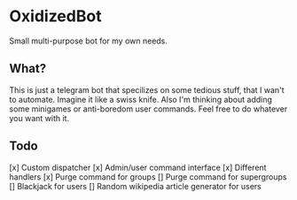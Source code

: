 # OxidizedBot
Small multi-purpose bot for my own needs.

## What?
This is just a telegram bot that specilizes on some tedious stuff, that I wan't to automate. 
Imagine it like a swiss knife. Also I'm thinking about adding some minigames or anti-boredom user commands.
Feel free to do whatever you want with it. 

## Todo
[x] Custom dispatcher
[x] Admin/user command interface
[x] Different handlers
[x] Purge command for groups
[] Purge command for supergroups
[] Blackjack for users
[] Random wikipedia article generator for users
